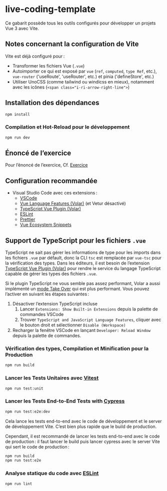 # live-coding-template

Ce gabarit possède tous les outils configurés pour développer un projets Vue 3 avec Vite.

## Notes concernant la configuration de Vite

Vite est déjà configuré pour :

- Transformer les fichiers Vue (`.vue`)
- Autoimporter ce qui est exposé par `vue` (`ref`, `computed`, `type Ref`, etc.), `vue-router` ('useRoute', 'useRouter', etc.) et pinia ('defineStore', etc.)
- Utiliser UnoCSS (comme tailwind ou windicss en mieux), notamment avec les icônes (`<span class="i-ri-arrow-right-line">`)

## Installation des dépendances

```sh
npm install
```

### Compilation et Hot-Reload pour le développement

```sh
npm run dev
```

## Énoncé de l’exercice

Pour l’énoncé de l’exercice, Cf. [Exercice](./Exercice.md)

## Configuration recommandée

- Visual Studio Code avec ces extensions :
  - [VSCode](https://code.visualstudio.com/)
  - [Vue Language Features (Volar)](https://marketplace.visualstudio.com/items?itemName=Vue.volar) (et Vetur désactivé)
  - [TypeScript Vue Plugin (Volar)](https://marketplace.visualstudio.com/items?itemName=Vue.vscode-typescript-vue-plugin)
  - [ESLint](https://marketplace.visualstudio.com/items?itemName=dbaeumer.vscode-eslint)
  - [Prettier](https://marketplace.visualstudio.com/items?itemName=esbenp.prettier-vscode)
  - [Vue Ecosystem Snippets](https://marketplace.visualstudio.com/items?itemName=matijao.vue-nuxt-snippets)

## Support de TypeScript pour les fichiers `.vue`

TypeScript ne sait pas gérer les informations de type pour les imports dans les fichiers `.vue` par défault, donc la CLI `tsc` est remplacée par `vue-tsc` pour la vérification des types. Dans les éditeurs, il est besoin de l’extension [TypeScript Vue Plugin (Volar)](https://marketplace.visualstudio.com/items?itemName=Vue.vscode-typescript-vue-plugin) pour rendre le service du langage TypeScript capable de gérer les types des fichiers `.vue`.

Si le plugin TypeScript ne vous semble pas assez performant, Volar a aussi implémenté un [mode Take Over](https://github.com/johnsoncodehk/volar/discussions/471#discussioncomment-1361669) qui est plus performant. Vous pouvez l’activer en suivant les étapes suivantes :

1. Désactiver l’extension TypeScript incluse
    1) Lancer `Extensions: Show Built-in Extensions` depuis la palette de commandes VSCode
    2) Trouver `TypeScript and JavaScript Language Features`, cliquer avec le bouton droit et sélectionner `Disable (Workspace)`
2. Recharger la fenêtre VSCode en lançant `Developer: Reload Window` depuis la palette de commandes.

### Vérification des types, Compilation et Minification pour la Production

```sh
npm run build
```

### Lancer les Tests Unitaires avec [Vitest](https://vitest.dev/)

```sh
npm run test:unit
```

### Lancer les Tests End-to-End Tests with [Cypress](https://www.cypress.io/)

```sh
npm run test:e2e:dev
```

Cela lance les tests end-to-end avec le code de développement et le server de développement Vite.
C’est bien plus rapide que le build de production.

Cependant, il est recommandé de lancer les tests end-to-end avec le code de production : il faut lancer le build puis lancer
cypress avec le server Vite qui sert le code de production :

```sh
npm run build
npm run test:e2e
```

### Analyse statique du code avec [ESLint](https://eslint.org/)

```sh
npm run lint
```
